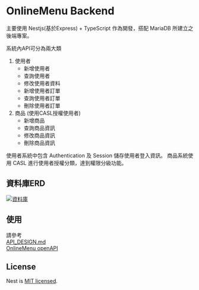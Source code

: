 # OnlineMenu Backend

主要使用 Nestjs(基於Express) + TypeScript 作為開發，搭配 MariaDB 所建立之後端專案。

系統內API可分為兩大類

1. 使用者
    - 新增使用者
    - 查詢使用者
    - 修改使用者資料
    - 新增使用者訂單
    - 查詢使用者訂單
    - 刪除使用者訂單
2. 商品 (使用CASL授權使用者)
   - 新增商品
   - 查詢商品資訊
   - 修改商品資訊
   - 刪除商品資訊

使用者系統中包含 Authentication 及 Session 儲存使用者登入資訊。
商品系統使用 CASL 進行使用者授權分類，達到權限分級功能。

## 資料庫ERD

[![資料庫](https://i.imgur.com/kMrlPBX.png "資料庫")](https://i.imgur.com/kMrlPBX.png)

## 使用

請參考  
[API_DESIGN.md](https://github.com/thelittlesheep/onlinemenu_nestjs/blob/master/API_DESIGN.md)  
[OnlineMenu openAPI](https://backend.lshuang.tw)

## License

Nest is [MIT licensed](LICENSE).
